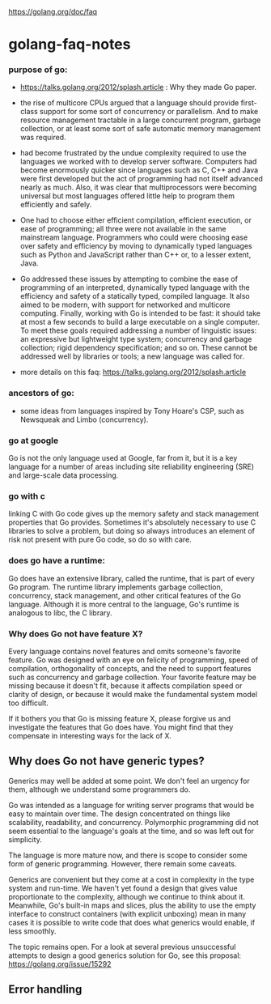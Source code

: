 https://golang.org/doc/faq

# golang-faq-notes

### purpose of go: 

- https://talks.golang.org/2012/splash.article : Why they made Go paper.

- the rise of multicore CPUs argued that a language should provide first-class support for some sort of concurrency or parallelism. And to make resource management tractable in a large concurrent program, garbage collection, or at least some sort of safe automatic memory management was required. 

- had become frustrated by the undue complexity required to use the languages we worked with to develop server software. Computers had become enormously quicker since languages such as C, C++ and Java were first developed but the act of programming had not itself advanced nearly as much. Also, it was clear that multiprocessors were becoming universal but most languages offered little help to program them efficiently and safely. 

-  One had to choose either efficient compilation, efficient execution, or ease of programming; all three were not available in the same mainstream language. Programmers who could were choosing ease over safety and efficiency by moving to dynamically typed languages such as Python and JavaScript rather than C++ or, to a lesser extent, Java.

- Go addressed these issues by attempting to combine the ease of programming of an interpreted, dynamically typed language with the efficiency and safety of a statically typed, compiled language. It also aimed to be modern, with support for networked and multicore computing. Finally, working with Go is intended to be fast: it should take at most a few seconds to build a large executable on a single computer. To meet these goals required addressing a number of linguistic issues: an expressive but lightweight type system; concurrency and garbage collection; rigid dependency specification; and so on. These cannot be addressed well by libraries or tools; a new language was called for. 

- more details on this faq: https://talks.golang.org/2012/splash.article

### ancestors of go: 

- some ideas from languages inspired by Tony Hoare's CSP, such as Newsqueak and Limbo (concurrency).

### go at google

Go is not the only language used at Google, far from it, but it is a key language for a number of areas including site reliability engineering (SRE) and large-scale data processing. 

### go with c

linking C with Go code gives up the memory safety and stack management properties that Go provides. Sometimes it's absolutely necessary to use C libraries to solve a problem, but doing so always introduces an element of risk not present with pure Go code, so do so with care.

### does go have a runtime: 

Go does have an extensive library, called the runtime, that is part of every Go program. The runtime library implements garbage collection, concurrency, stack management, and other critical features of the Go language. Although it is more central to the language, Go's runtime is analogous to libc, the C library. 

### Why does Go not have feature X?

Every language contains novel features and omits someone's favorite feature. Go was designed with an eye on felicity of programming, speed of compilation, orthogonality of concepts, and the need to support features such as concurrency and garbage collection. Your favorite feature may be missing because it doesn't fit, because it affects compilation speed or clarity of design, or because it would make the fundamental system model too difficult.

If it bothers you that Go is missing feature X, please forgive us and investigate the features that Go does have. You might find that they compensate in interesting ways for the lack of X. 

 ## Why does Go not have generic types?

Generics may well be added at some point. We don't feel an urgency for them, although we understand some programmers do.

Go was intended as a language for writing server programs that would be easy to maintain over time. The design concentrated on things like scalability, readability, and concurrency. Polymorphic programming did not seem essential to the language's goals at the time, and so was left out for simplicity.

The language is more mature now, and there is scope to consider some form of generic programming. However, there remain some caveats.

Generics are convenient but they come at a cost in complexity in the type system and run-time. We haven't yet found a design that gives value proportionate to the complexity, although we continue to think about it. Meanwhile, Go's built-in maps and slices, plus the ability to use the empty interface to construct containers (with explicit unboxing) mean in many cases it is possible to write code that does what generics would enable, if less smoothly.

The topic remains open. For a look at several previous unsuccessful attempts to design a good generics solution for Go, see this proposal: https://golang.org/issue/15292

## Error handling


